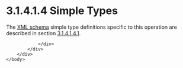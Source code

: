 <html dir="LTR" xmlns:mshelp="http://msdn.microsoft.com/mshelp" xmlns:ddue="http://ddue.schemas.microsoft.com/authoring/2003/5" xmlns:xlink="http://www.w3.org/1999/xlink" xmlns:tool="http://www.microsoft.com/tooltip">
    <head>
        <meta http-equiv="Content-Type" content="text/html; CHARSET=utf-8"></meta>
        <meta name="save" content="history"></meta>
        <title>3.1.4.1.4 Simple Types</title>
        <xml>
            <mshelp:toctitle title="3.1.4.1.4 Simple Types"></mshelp:toctitle>
            <mshelp:rltitle title="[MS-SSNWS]: Simple Types"></mshelp:rltitle>
            <mshelp:keyword index="A" term="e51dee39-113a-486a-a492-4e46d890b47d"></mshelp:keyword>
            <mshelp:attr name="DCSext.ContentType" value="open specification"></mshelp:attr>
            <mshelp:attr name="AssetID" value="e51dee39-113a-486a-a492-4e46d890b47d"></mshelp:attr>
            <mshelp:attr name="TopicType" value="kbRef"></mshelp:attr>
            <mshelp:attr name="DCSext.Title" value="[MS-SSNWS]: Simple Types" />
        </xml>
    </head>
    <body>
        <div id="header">
            <h1 class="heading">3.1.4.1.4 Simple Types</h1>
        </div>
        <div id="mainSection">
            <div id="mainBody">
                <div id="allHistory" class="saveHistory"></div>
                <div id="sectionSection0" class="section" name="collapseableSection">
                    

<p>The <a href="4baedaec-b5a7-4176-be88-e1cec659ab8c.htm#gt_bd0ce6f9-c350-4900-827e-951265294067">XML
schema</a> simple type definitions specific to this operation are described in
section <a href="ab91847d-288b-440f-81cb-e8b35c869b8d.htm">3.1.4.1.4.1</a>.</p>


                </div>
            </div>
        </div>
    </body>
</html>